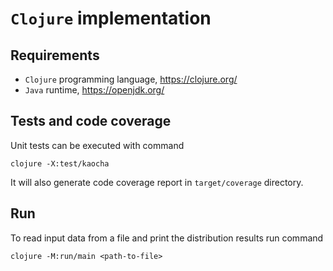 # `Clojure` implementation

## Requirements

* `Clojure` programming language, <https://clojure.org/>
* `Java` runtime, <https://openjdk.org/>

## Tests and code coverage

Unit tests can be executed with command

    clojure -X:test/kaocha

It will also generate code coverage report in `target/coverage` directory.

## Run

To read input data from a file and print the distribution results run command

    clojure -M:run/main <path-to-file>
